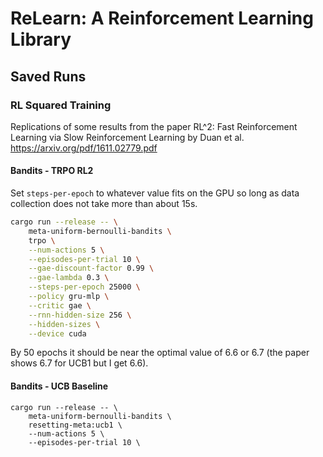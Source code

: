 # ReLearn: A Reinforcement Learning Library

## Saved Runs
### RL Squared Training
Replications of some results from the paper
RL^2: Fast Reinforcement Learning via Slow Reinforcement Learning
by Duan et al. https://arxiv.org/pdf/1611.02779.pdf

#### Bandits - TRPO RL2
Set `steps-per-epoch` to whatever value fits on the GPU so long as data
collection does not take more than about 15s.
```sh
cargo run --release -- \
    meta-uniform-bernoulli-bandits \
    trpo \
    --num-actions 5 \
    --episodes-per-trial 10 \
    --gae-discount-factor 0.99 \
    --gae-lambda 0.3 \
    --steps-per-epoch 25000 \
    --policy gru-mlp \
    --critic gae \
    --rnn-hidden-size 256 \
    --hidden-sizes \
    --device cuda
```
By 50 epochs it should be near the optimal value of 6.6 or 6.7
(the paper shows 6.7 for UCB1 but I get 6.6).

#### Bandits - UCB Baseline
```
cargo run --release -- \
    meta-uniform-bernoulli-bandits \
    resetting-meta:ucb1 \
    --num-actions 5 \
    --episodes-per-trial 10 \
```
